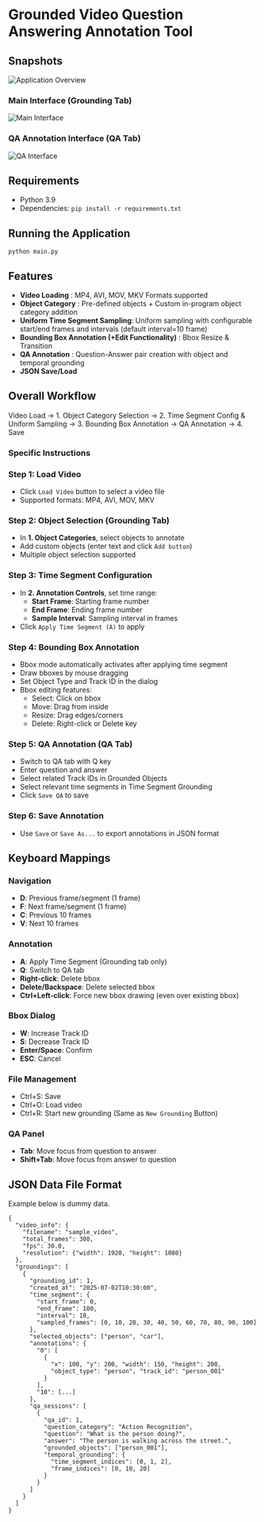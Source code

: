 # Grounded Video Question Answering Annotation Tool

## Snapshots
![Application Overview](imgs/App_Overview.png)
### Main Interface (Grounding Tab)
![Main Interface](imgs/VQA_Annotator_GroundingTab.png)

### QA Annotation Interface (QA Tab)
![QA Interface](imgs/VQA_Annotator_QATab.png)

## Requirements

- Python 3.9
- Dependencies: `pip install -r requirements.txt`

## Running the Application
```
python main.py
``` 

## Features
- **Video Loading** : MP4, AVI, MOV, MKV Formats supported
- **Object Category** : Pre-defined objects + Custom in-program object category addition
- **Uniform Time Segment Sampling**: Uniform sampling with configurable start/end frames and intervals (default interval=10 frame)
- **Bounding Box Annotation (+Edit Functionality)** : Bbox Resize & Transition
- **QA Annotation** : Question-Answer pair creation with object and temporal grounding
- **JSON Save/Load**

## Overall Workflow

Video Load $\rightarrow$ 1. Object Category Selection $\rightarrow$ 2. Time Segment Config & Uniform Sampling $\rightarrow$ 3. Bounding Box Annotation $\rightarrow$ QA Annotation $\rightarrow$ 4. Save

### Specific Instructions

### Step 1: Load Video

- Click `Load Video` button to select a video file
- Supported formats: MP4, AVI, MOV, MKV

### Step 2: Object Selection (Grounding Tab)

- In **1. Object Categories**, select objects to annotate
- Add custom objects (enter text and click `Add button`)
- Multiple object selection supported

### Step 3: Time Segment Configuration
- In **2. Annotation Controls**, set time range:
  - **Start Frame**: Starting frame number
  - **End Frame**: Ending frame number
  - **Sample Interval**: Sampling interval in frames
- Click `Apply Time Segment (A)` to apply

### Step 4: Bounding Box Annotation
- Bbox mode automatically activates after applying time segment
- Draw bboxes by mouse dragging
- Set Object Type and Track ID in the dialog
- Bbox editing features:
  - Select: Click on bbox
  - Move: Drag from inside
  - Resize: Drag edges/corners
  - Delete: Right-click or Delete key

### Step 5: QA Annotation (QA Tab)
- Switch to QA tab with Q key
- Enter question and answer
- Select related Track IDs in Grounded Objects
- Select relevant time segments in Time Segment Grounding
- Click `Save QA` to save

### Step 6: Save Annotation
- Use `Save` or `Save As...` to export annotations in JSON format

## Keyboard Mappings
### Navigation
- **D**: Previous frame/segment (1 frame)
- **F**: Next frame/segment (1 frame)
- **C**: Previous 10 frames
- **V**: Next 10 frames

### Annotation
- **A**: Apply Time Segment (Grounding tab only)
- **Q**: Switch to QA tab
- **Right-click**: Delete bbox
- **Delete/Backspace**: Delete selected bbox
- **Ctrl+Left-click**: Force new bbox drawing (even over existing bbox)

### Bbox Dialog
- **W**: Increase Track ID
- **S**: Decrease Track ID
- **Enter/Space**: Confirm
- **ESC**: Cancel

### File Management
- Ctrl+S: Save
- Ctrl+O: Load video
- Ctrl+R: Start new grounding (Same as `New Grounding` Button)

### QA Panel
- **Tab**: Move focus from question to answer
- **Shift+Tab**: Move focus from answer to question


## JSON Data File Format
Example below is dummy data.
```
{
  "video_info": {
    "filename": "sample_video",
    "total_frames": 300,
    "fps": 30.0,
    "resolution": {"width": 1920, "height": 1080}
  },
  "groundings": [
    {
      "grounding_id": 1,
      "created_at": "2025-07-02T10:30:00",
      "time_segment": {
        "start_frame": 0,
        "end_frame": 100, 
        "interval": 10,
        "sampled_frames": [0, 10, 20, 30, 40, 50, 60, 70, 80, 90, 100]
      },
      "selected_objects": ["person", "car"],
      "annotations": {
        "0": [
          {
            "x": 100, "y": 200, "width": 150, "height": 200,
            "object_type": "person", "track_id": "person_001"
          }
        ],
        "10": [...]
      },
      "qa_sessions": [
        {
          "qa_id": 1,
          "question_category": "Action Recognition",
          "question": "What is the person doing?",
          "answer": "The person is walking across the street.",
          "grounded_objects": ["person_001"],
          "temporal_grounding": {
            "time_segment_indices": [0, 1, 2],
            "frame_indices": [0, 10, 20]
          }
        }
      ]
    }
  ]
}
```
